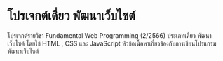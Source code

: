 # โปรเจกต์เดี่ยว พัฒนาเว็บไซต์
โปรเจกต์รายวิชา Fundamental Web Programming (2/2566)
ประเภทเดี่ยว พัฒนาเว็บไซต์ โดยใช้ HTML , CSS และ JavaScript หัวข้อเนื้อหาเกี่ยวข้องกับการเขียนโปรแกรมพัฒนาเว็บไซต์
